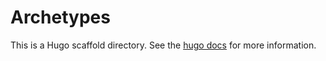 # Archetypes

This is a Hugo scaffold directory. See the [hugo docs](https://gohugo.io/getting-started/directory-structure/) for more information.
